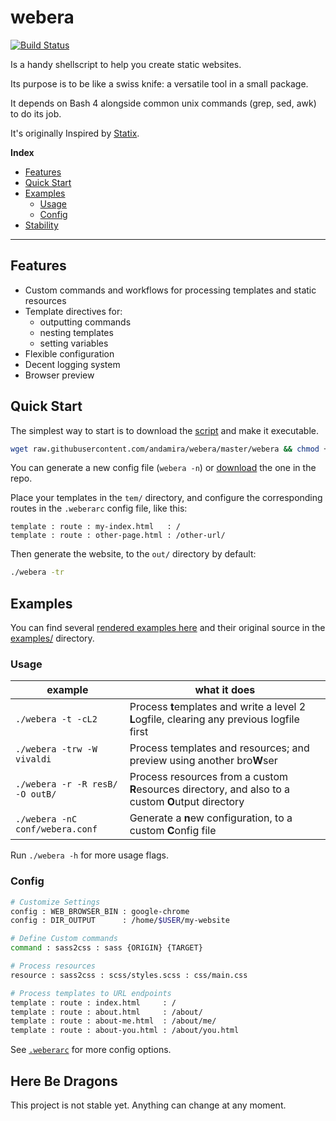 # webera

[![Build Status](https://travis-ci.org/andamira/webera.png?branch=master)](https://travis-ci.org/andamira/webera)

Is a handy shellscript to help you create static websites.

Its purpose is to be like a swiss knife: a versatile tool in a small package.

It depends on Bash 4 alongside common unix commands (grep, sed, awk) to do its job.

It's originally Inspired by [Statix](https://gist.github.com/plugnburn/c2f7cc3807e8934b179e).

**Index**

- [Features](#features)
- [Quick Start](#quick-start)
- [Examples](#examples)
  - [Usage](#usage)
  - [Config](#config)
- [Stability](#here-be-dragons)

---

## Features

- Custom commands and workflows for processing templates and static resources
- Template directives for:
  - outputting commands
  - nesting templates
  - setting variables
- Flexible configuration
- Decent logging system
- Browser preview


## Quick Start

The simplest way to start is to download the [script](https://raw.githubusercontent.com/andamira/webera/master/webera) and make it executable.

```sh
wget raw.githubusercontent.com/andamira/webera/master/webera && chmod +x webera
```

You can generate a new config file (`webera -n`) or [download](https://raw.githubusercontent.com/andamira/webera/master/.weberarc) the one in the repo.

Place your templates in the `tem/` directory, and configure the corresponding routes in the `.weberarc` config file, like this:

```
template : route : my-index.html   : /
template : route : other-page.html : /other-url/
```

Then generate the website, to the `out/` directory by default:

```sh
./webera -tr
```

## Examples

You can find several [rendered examples here](https://andamira.github.io/webera/examples/)
and their original source in the [examples/](https://github.com/andamira/webera/tree/master/examples) directory.


### Usage

<table>
<thead>

<tr>
  <th>example</th>
  <th>what it does</th>
</tr>

</thead>
<tbody>

<tr>
  <td><code>./webera -t -cL2</code></td>

  <td>Process <strong>t</strong>emplates and write a level 2
  <strong>L</strong>ogfile, clearing any previous logfile first</td>
</tr>

<tr>
  <td><code>./webera -trw -W vivaldi</code></td>

  <td>Process templates and resources; and preview using
  another bro<strong>W</strong>ser</td>
</tr>

<tr>
  <td><code>./webera -r -R resB/ -O outB/</code></td>

  <td>Process resources from a custom <strong>R</strong>esources
  directory, and also to a custom <strong>O</strong>utput directory</td>
</tr>

<tr>
  <td><code>./webera -nC conf/webera.conf</code></td>

  <td>Generate a <strong>n</strong>ew configuration, to a custom
    <strong>C</strong>onfig file</td>
</tr>

</tbody></table>

Run `./webera -h` for more usage flags.

### Config

```bash
# Customize Settings
config : WEB_BROWSER_BIN : google-chrome
config : DIR_OUTPUT      : /home/$USER/my-website

# Define Custom commands
command : sass2css : sass {ORIGIN} {TARGET}

# Process resources
resource : sass2css : scss/styles.scss : css/main.css

# Process templates to URL endpoints
template : route : index.html     : /
template : route : about.html     : /about/
template : route : about-me.html  : /about/me/
template : route : about-you.html : /about/you.html
```

See [`.weberarc`](https://github.com/andamira/webera/blob/master/.weberarc) for more config options.


## Here Be Dragons

This project is not stable yet. Anything can change at any moment.
